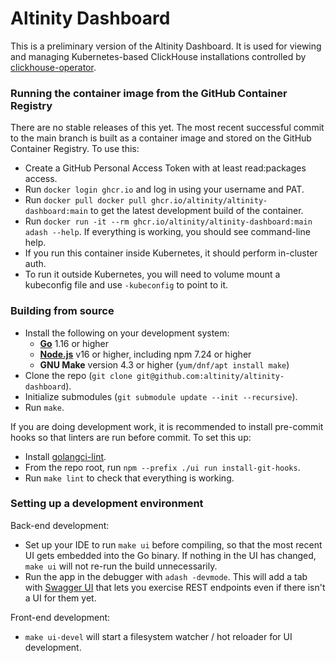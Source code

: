 # Altinity Dashboard

This is a preliminary version of the Altinity Dashboard.  It is used for viewing and managing Kubernetes-based ClickHouse installations controlled by [clickhouse-operator](https://github.com/altinity/clickhouse-operator).

### Running the container image from the GitHub Container Registry

There are no stable releases of this yet.  The most recent successful commit to the main branch is built as a container image and stored on the GitHub Container Registry.  To use this:

* Create a GitHub Personal Access Token with at least read:packages access.
* Run `docker login ghcr.io` and log in using your username and PAT.
* Run `docker pull docker pull ghcr.io/altinity/altinity-dashboard:main` to get the latest development build of the container.
* Run `docker run -it --rm ghcr.io/altinity/altinity-dashboard:main adash --help`.  If everything is working, you should see command-line help.
* If you run this container inside Kubernetes, it should perform in-cluster auth.
* To run it outside Kubernetes, you will need to volume mount a kubeconfig file and use `-kubeconfig` to point to it.

### Building from source

* Install the following on your development system:
  * [**Go**](https://golang.org/doc/install) 1.16 or higher
  * [**Node.js**](https://nodejs.org/en/download/) v16 or higher, including npm 7.24 or higher
  * **GNU Make** version 4.3 or higher (`yum/dnf/apt install make`)
* Clone the repo (`git clone git@github.com:altinity/altinity-dashboard`).
* Initialize submodules (`git submodule update --init --recursive`).
* Run `make`.

If you are doing development work, it is recommended to install pre-commit hooks so that linters are run before commit.  To set this up:

* Install [golangci-lint](https://github.com/golangci/golangci-lint#readme).
* From the repo root, run `npm --prefix ./ui run install-git-hooks`.
* Run `make lint` to check that everything is working.

### Setting up a development environment

Back-end development:

* Set up your IDE to run `make ui` before compiling, so that the most recent UI gets embedded into the Go binary.  If nothing in the UI has changed, `make ui` will not re-run the build unnecessarily.
* Run the app in the debugger with `adash -devmode`.  This will add a tab with [Swagger UI](https://swagger.io/tools/swagger-ui/) that lets you exercise REST endpoints even if there isn't a UI for them yet.

Front-end development:

* `make ui-devel` will start a filesystem watcher / hot reloader for UI development.

